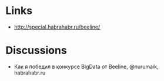 # Links

- http://special.habrahabr.ru/beeline/

# Discussions

- Как я победил в конкурсе BigData от Beeline, @nurumaik, habrahabr.ru
